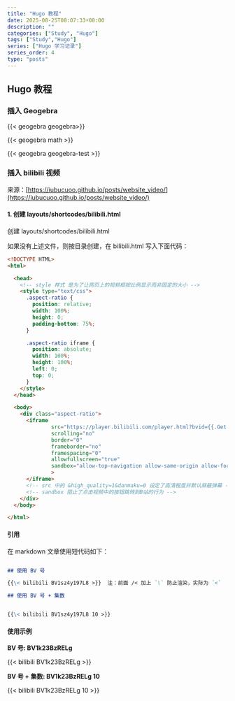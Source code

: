 ```yaml
---
title: "Hugo 教程"
date: 2025-08-25T08:07:33+08:00
description: ""
categories: ["Study", "Hugo"]
tags: ["Study","Hugo"]
series: ["Hugo 学习记录"]
series_order: 4
type: "posts"
---
```


## Hugo 教程

### 插入 Geogebra 

<!-- **使用方法：** -->
<!-- ```html -->
<!--  geogebra file="geogebra/math1.ggb" >}} -->
<!-- { geogebra file="geogebra/math2.ggb" toolbar="false" >}} -->
<!-- { geogebra file="geogebra/math3.ggb" algebra="false" menubar="false" >}} -->
<!-- ``` -->

{{< geogebra geogebra>}}


{{< geogebra math >}}


{{< geogebra geogebra-test  >}}

### 插入 bilibili 视频 

来源：[https://iubucuoo.github.io/posts/website_video/](https://iubucuoo.github.io/posts/website_video/)

#### 1. 创建 layouts/shortcodes/bilibili.html 

创建 layouts/shortcodes/bilibili.html 

如果没有上述文件，则按目录创建，在 bilibili.html 写入下面代码：

```html 
<!DOCTYPE HTML>
<html>

  <head>
    <!-- style 样式 是为了让网页上的视频框按比例显示而非固定的大小 -->
    <style type="text/css">
      .aspect-ratio {
        position: relative;
        width: 100%;
        height: 0;
        padding-bottom: 75%;
      }

      .aspect-ratio iframe {
        position: absolute;
        width: 100%;
        height: 100%;
        left: 0;
        top: 0;
      }
    </style>
  </head>

  <body>
    <div class="aspect-ratio">
      <iframe
              src="https://player.bilibili.com/player.html?bvid={{.Get 0 }}&page={{ if .Get 1 }}{{.Get 1}}{{ else }}1&high_quality=1&danmaku=0{{end}}&autoplay=0"
              scrolling="no" 
              border="0" 
              frameborder="no" 
              framespacing="0" 
              allowfullscreen="true"
              sandbox="allow-top-navigation allow-same-origin allow-forms allow-scripts"
              >
      </iframe>
      <!-- src 中的 &high_quality=1&danmaku=0 设定了高清程度并默认屏蔽弹幕 -->
      <!-- sandbox 阻止了点击视频中的按钮跳转到B站的行为 -->
    </div>
  </body>

</html>

```

#### 引用 

在 markdown 文章使用短代码如下：

```markdown

## 使用 BV 号 

{{\< bilibili BV1sz4y197L8 >}}  注：前面 /< 加上 `\` 防止渲染，实际为 `<`

## 使用 BV 号 + 集数


{{\< bilibili BV1sz4y197L8 10 >}}

```

#### 使用示例

**BV 号: BV1k23BzRELg**

{{< bilibili BV1k23BzRELg >}}

**BV 号 + 集数: BV1k23BzRELg 10**

{{< bilibili BV1k23BzRELg 10 >}}


